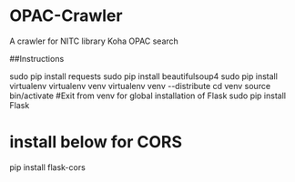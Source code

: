 # OPAC-Crawler
A crawler for NITC library Koha OPAC search

##Instructions

sudo pip install requests
sudo pip install beautifulsoup4
sudo pip install virtualenv
virtualenv venv
virtualenv venv --distribute
cd venv
source bin/activate
#Exit from venv for global installation of Flask
sudo pip install Flask
# install below for CORS
pip install flask-cors
